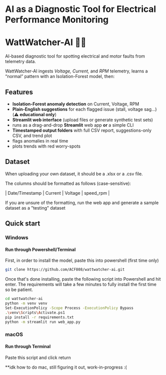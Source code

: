 # AI as a Diagnostic Tool for Electrical Performance Monitoring

# WattWatcher-AI 🔌🤖

AI-based diagnostic tool for spotting electrical and motor faults from telemetry data.

WattWatcher-AI ingests *Voltage, Current,* and *RPM* telemetry, learns a “normal” pattern with an Isolation-Forest model, then:

## Features
- **Isolation-Forest anomaly detection** on Current, Voltage, RPM  
- **Plain-English suggestions** for each flagged issue (stall, voltage sag…)  (⚠️ **educational only**) 
- **Streamlit web interface** (upload files or generate synthetic test sets)  
- runs as a drag-and-drop **Streamlit** web app **or** a simple CLI
- **Timestamped output folders** with full CSV report, suggestions-only CSV, and trend plot  
- flags anomalies in real time  
- plots trends with red worry-spots  

## Dataset

When uploading your own dataset, it should be a .xlsx or a .csv file. 

The columns should be formatted as follows (case-sensitive):

| Date/Timestamp | Current | Voltage | speed_rpm |

If you are unsure of the formatting, run the web app and generate a sample dataset as a "testing" dataset

## Quick start

### Windows
#### Run through Powershell/Terminal

First, in order to install the model, paste this into powershell (first time only)
```bash
git clone https://github.com/ACF808/wattwatcher-ai.git
```

Once that's done installing, paste the following script into Powershell and hit enter. The requirements will take a few minutes to fully install the first time so be patient.
```bash
cd wattwatcher-ai
python -m venv venv
Set-ExecutionPolicy -Scope Process -ExecutionPolicy Bypass
.\venv\Scripts\Activate.ps1
pip install -r requirements.txt
python -m streamlit run web_app.py
```

### macOS
#### Run through Terminal

Paste this script and click return

**idk how to do mac, still figuring it out, work-in-progress :(
